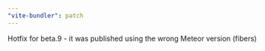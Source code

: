 ```yaml
---
"vite-bundler": patch
---
```


Hotfix for beta.9 - it was published using the wrong Meteor version (fibers)
